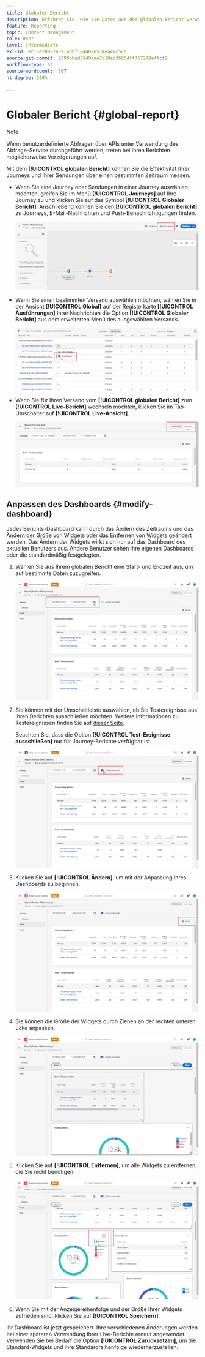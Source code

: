 ```yaml
---
title: Globaler Bericht
description: Erfahren Sie, wie Sie Daten aus dem globalen Bericht verwenden
feature: Reporting
topic: Content Management
role: User
level: Intermediate
exl-id: ec15e700-7659-4dbf-8446-6534ea48c5c8
source-git-commit: 2398bbad3949eae7b19ad36064ff767278e4fcf2
workflow-type: ht
source-wordcount: '307'
ht-degree: 100%

---
```


# Globaler Bericht {#global-report}

>[!NOTE]
>
> Wenn benutzerdefinierte Abfragen über APIs unter Verwendung des Abfrage-Service durchgeführt werden, treten bei Ihren Berichten möglicherweise Verzögerungen auf.

Mit dem **[!UICONTROL globalen Bericht]** können Sie die Effektivität Ihrer Journeys und Ihrer Sendungen über einen bestimmten Zeitraum messen.

* Wenn Sie eine Journey oder Sendungen in einer Journey auswählen möchten, greifen Sie im Menü **[!UICONTROL Journeys]** auf Ihre Journey zu und klicken Sie auf das Symbol **[!UICONTROL Globaler Bericht]**. Anschließend können Sie den **[!UICONTROL globalen Bericht]** zu Journeys, E-Mail-Nachrichten und Push-Benachrichtigungen finden.

   ![](assets/report_6.png)

* Wenn Sie einen bestimmten Versand auswählen möchten, wählen Sie in der Ansicht **[!UICONTROL Global]** auf der Registerkarte **[!UICONTROL Ausführungen]** Ihrer Nachrichten die Option **[!UICONTROL Globaler Bericht]** aus dem erweiterten Menü des ausgewählten Versands.

   ![](assets/report_4.png)

* Wenn Sie für Ihren Versand vom **[!UICONTROL globalen Bericht]** zum **[!UICONTROL Live-Bericht]** wechseln möchten, klicken Sie im Tab-Umschalter auf **[!UICONTROL Live-Ansicht]**.

   ![](assets/report_5.png)

## Anpassen des Dashboards {#modify-dashboard}

Jedes Berichts-Dashboard kann durch das Ändern des Zeitraums und das Ändern der Größe von Widgets oder das Entfernen von Widgets geändert werden. Das Ändern der Widgets wirkt sich nur auf das Dashboard des aktuellen Benutzers aus. Andere Benutzer sehen ihre eigenen Dashboards oder die standardmäßig festgelegten.

1. Wählen Sie aus Ihrem globalen Bericht eine Start- und Endzeit aus, um auf bestimmte Daten zuzugreifen.

   ![](assets/report_modify_1.png)

1. Sie können mit der Umschaltleiste auswählen, ob Sie Testereignisse aus Ihren Berichten ausschließen möchten. Weitere Informationen zu Testereignissen finden Sie auf [dieser Seite](../building-journeys/testing-the-journey.md).

   Beachten Sie, dass die Option **[!UICONTROL Test-Ereignisse ausschließen]** nur für Journey-Berichte verfügbar ist.

   ![](assets/report_modify_2.png)

1. Klicken Sie auf **[!UICONTROL Ändern]**, um mit der Anpassung Ihres Dashboards zu beginnen.

   ![](assets/report_modify_3.png)

1. Sie können die Größe der Widgets durch Ziehen an der rechten unteren Ecke anpassen.

   ![](assets/report_modify_4.png)

1. Klicken Sie auf **[!UICONTROL Entfernen]**, um alle Widgets zu entfernen, die Sie nicht benötigen.

   ![](assets/report_modify_5.png)

1. Wenn Sie mit der Anzeigereihenfolge und der Größe Ihrer Widgets zufrieden sind, klicken Sie auf **[!UICONTROL Speichern]**.

Ihr Dashboard ist jetzt gespeichert. Ihre verschiedenen Änderungen werden bei einer späteren Verwendung Ihrer Live-Berichte erneut angewendet. Verwenden Sie bei Bedarf die Option **[!UICONTROL Zurücksetzen]**, um die Standard-Widgets und ihre Standardreihenfolge wiederherzustellen.
